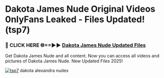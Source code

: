 # Dakota James Nude Original Videos 0nlyFans Leaked - Files Updated! (tsp7)

<h3>🔴 CLICK HERE 🌐==►► <a href="https://tinyurl.com/yrmya6cz" rel="nofollow">Dakota James Nude Updated Files</a></h3>

Get Dakota James Nude and all content. Now you can access all videos and pictures of Dakota James Nude. New Updated Files 2025!

[![tsp7](https://i.imgur.com/FMdXYCs.gif)](https://tinyurl.com/yrmya6cz)
dakota alexandra nudes